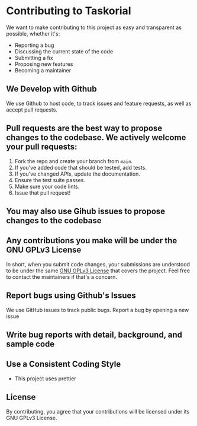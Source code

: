 # Contributing to Taskorial

We want to make contributing to this project as easy and transparent as possible, whether it's:

- Reporting a bug
- Discussing the current state of the code
- Submitting a fix
- Proposing new features
- Becoming a maintainer

## We Develop with Github

We use Github to host code, to track issues and feature requests, as well as accept pull requests.

## Pull requests are the best way to propose changes to the codebase. We actively welcome your pull requests:

1. Fork the repo and create your branch from `main`.
2. If you've added code that should be tested, add tests.
3. If you've changed APIs, update the documentation.
4. Ensure the test suite passes.
5. Make sure your code lints.
6. Issue that pull request!

## You may also use Gihub issues to propose changes to the codebase

## Any contributions you make will be under the GNU GPLv3 License

In short, when you submit code changes, your submissions are understood to be under the same [GNU GPLv3 License](https://choosealicense.com/licenses/gpl-3.0/) that covers the project. Feel free to contact the maintainers if that's a concern.

## Report bugs using Github's Issues

We use GitHub issues to track public bugs. Report a bug by opening a new issue

## Write bug reports with detail, background, and sample code

## Use a Consistent Coding Style

- This project uses prettier

## License

By contributing, you agree that your contributions will be licensed under its GNU GPLv3 License.
